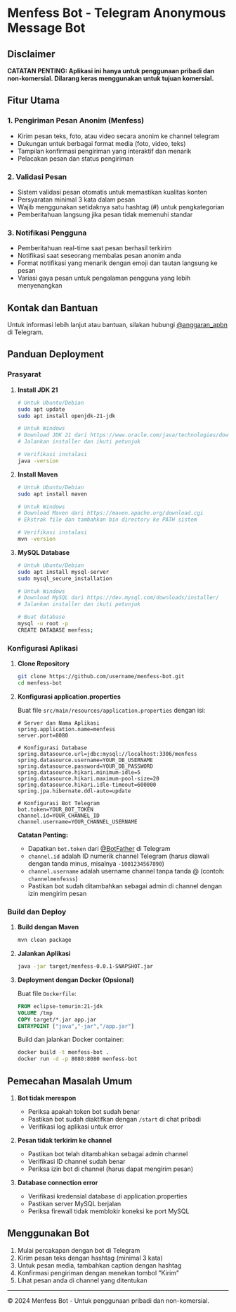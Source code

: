 # Menfess Bot - Telegram Anonymous Message Bot

## Disclaimer
**CATATAN PENTING: Aplikasi ini hanya untuk penggunaan pribadi dan non-komersial. Dilarang keras menggunakan untuk tujuan komersial.**

## Fitur Utama

### 1. Pengiriman Pesan Anonim (Menfess)
- Kirim pesan teks, foto, atau video secara anonim ke channel telegram
- Dukungan untuk berbagai format media (foto, video, teks)
- Tampilan konfirmasi pengiriman yang interaktif dan menarik
- Pelacakan pesan dan status pengiriman

### 2. Validasi Pesan
- Sistem validasi pesan otomatis untuk memastikan kualitas konten
- Persyaratan minimal 3 kata dalam pesan
- Wajib menggunakan setidaknya satu hashtag (#) untuk pengkategorian
- Pemberitahuan langsung jika pesan tidak memenuhi standar

### 3. Notifikasi Pengguna
- Pemberitahuan real-time saat pesan berhasil terkirim
- Notifikasi saat seseorang membalas pesan anonim anda
- Format notifikasi yang menarik dengan emoji dan tautan langsung ke pesan
- Variasi gaya pesan untuk pengalaman pengguna yang lebih menyenangkan

## Kontak dan Bantuan
Untuk informasi lebih lanjut atau bantuan, silakan hubungi [@anggaran_apbn](https://t.me/anggaran_apbn) di Telegram.

## Panduan Deployment

### Prasyarat

1. **Install JDK 21**
   ```bash
   # Untuk Ubuntu/Debian
   sudo apt update
   sudo apt install openjdk-21-jdk
   
   # Untuk Windows
   # Download JDK 21 dari https://www.oracle.com/java/technologies/downloads/#java21
   # Jalankan installer dan ikuti petunjuk
   
   # Verifikasi instalasi
   java -version
   ```

2. **Install Maven**
   ```bash
   # Untuk Ubuntu/Debian
   sudo apt install maven
   
   # Untuk Windows
   # Download Maven dari https://maven.apache.org/download.cgi
   # Ekstrak file dan tambahkan bin directory ke PATH sistem
   
   # Verifikasi instalasi
   mvn -version
   ```

3. **MySQL Database**
   ```bash
   # Untuk Ubuntu/Debian
   sudo apt install mysql-server
   sudo mysql_secure_installation
   
   # Untuk Windows
   # Download MySQL dari https://dev.mysql.com/downloads/installer/
   # Jalankan installer dan ikuti petunjuk
   
   # Buat database
   mysql -u root -p
   CREATE DATABASE menfess;
   ```

### Konfigurasi Aplikasi

1. **Clone Repository**
   ```bash
   git clone https://github.com/username/menfess-bot.git
   cd menfess-bot
   ```

2. **Konfigurasi application.properties**

   Buat file `src/main/resources/application.properties` dengan isi:

   ```properties
   # Server dan Nama Aplikasi
   spring.application.name=menfess
   server.port=8080
   
   # Konfigurasi Database
   spring.datasource.url=jdbc:mysql://localhost:3306/menfess
   spring.datasource.username=YOUR_DB_USERNAME
   spring.datasource.password=YOUR_DB_PASSWORD
   spring.datasource.hikari.minimum-idle=5
   spring.datasource.hikari.maximum-pool-size=20
   spring.datasource.hikari.idle-timeout=600000
   spring.jpa.hibernate.ddl-auto=update
   
   # Konfigurasi Bot Telegram
   bot.token=YOUR_BOT_TOKEN
   channel.id=YOUR_CHANNEL_ID
   channel.username=YOUR_CHANNEL_USERNAME
   ```

   **Catatan Penting:**
    - Dapatkan `bot.token` dari [@BotFather](https://t.me/botfather) di Telegram
    - `channel.id` adalah ID numerik channel Telegram (harus diawali dengan tanda minus, misalnya `-1001234567890`)
    - `channel.username` adalah username channel tanpa tanda @ (contoh: `channelmenfesss`)
    - Pastikan bot sudah ditambahkan sebagai admin di channel dengan izin mengirim pesan

### Build dan Deploy

1. **Build dengan Maven**
   ```bash
   mvn clean package
   ```

2. **Jalankan Aplikasi**
   ```bash
   java -jar target/menfess-0.0.1-SNAPSHOT.jar
   ```

3. **Deployment dengan Docker (Opsional)**

   Buat file `Dockerfile`:
   ```dockerfile
   FROM eclipse-temurin:21-jdk
   VOLUME /tmp
   COPY target/*.jar app.jar
   ENTRYPOINT ["java","-jar","/app.jar"]
   ```

   Build dan jalankan Docker container:
   ```bash
   docker build -t menfess-bot .
   docker run -d -p 8080:8080 menfess-bot
   ```

## Pemecahan Masalah Umum

1. **Bot tidak merespon**
    - Periksa apakah token bot sudah benar
    - Pastikan bot sudah diaktifkan dengan `/start` di chat pribadi
    - Verifikasi log aplikasi untuk error

2. **Pesan tidak terkirim ke channel**
    - Pastikan bot telah ditambahkan sebagai admin channel
    - Verifikasi ID channel sudah benar
    - Periksa izin bot di channel (harus dapat mengirim pesan)

3. **Database connection error**
    - Verifikasi kredensial database di application.properties
    - Pastikan server MySQL berjalan
    - Periksa firewall tidak memblokir koneksi ke port MySQL

## Menggunakan Bot

1. Mulai percakapan dengan bot di Telegram
2. Kirim pesan teks dengan hashtag (minimal 3 kata)
3. Untuk pesan media, tambahkan caption dengan hashtag
4. Konfirmasi pengiriman dengan menekan tombol "Kirim"
5. Lihat pesan anda di channel yang ditentukan

---

© 2024 Menfess Bot - Untuk penggunaan pribadi dan non-komersial.
